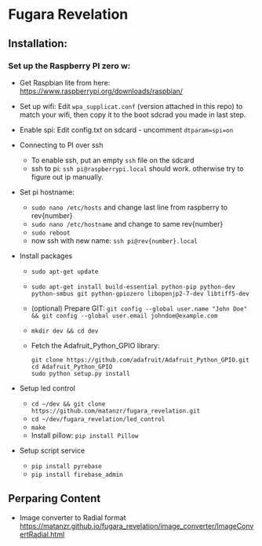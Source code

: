 # Fugara Revelation

## Installation:

### Set up the Raspberry PI zero w:

 - Get Raspbian lite from here:
https://www.raspberrypi.org/downloads/raspbian/

- Set up wifi:
Edit `wpa_supplicat.conf` (version attached in this repo) to match your wifi, then copy it to the boot sdcrad you made in last step.

- Enable spi: 
Edit config.txt on sdcard - uncomment `dtparam=spi=on`

- Connecting to PI over ssh
    - To enable ssh, put an empty `ssh` file on the sdcard
    - ssh to pi: `ssh pi@raspberrypi.local` should work. otherwise try to figure out ip manually.

- Set pi hostname:
    - `sudo nano /etc/hosts` and change last line from raspberry to rev{number}
    - `sudo nano /etc/hostname` and change to same rev{number}
    - `sudo reboot`
    - now ssh with new name: `ssh pi@rev{number}.local`

- Install packages 
    - `sudo apt-get update`
    - `sudo apt-get install build-essential python-pip python-dev python-smbus git python-gpiozero libopenjp2-7-dev libtiff5-dev`

    - (optional) Prepare GIT: `git config --global user.name "John Doe" && git config --global user.email johndoe@example.com`
    
    - `mkdir dev && cd dev`
    - Fetch the Adafruit_Python_GPIO library: 
        ```
        git clone https://github.com/adafruit/Adafruit_Python_GPIO.git
        cd Adafruit_Python_GPIO
        sudo python setup.py install
        ```

- Setup led control
    - `cd ~/dev && git clone https://github.com/matanzr/fugara_revelation.git`
    - `cd ~/dev/fugara_revelation/led_control`
    - `make`
    -  Install pillow: `pip install Pillow`

- Setup script service
    - `pip install pyrebase`
    - `pip install firebase_admin`

## Perparing Content

- Image converter to Radial format
https://matanzr.github.io/fugara_revelation/image_converter/ImageConvertRadial.html
